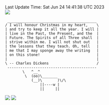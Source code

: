 Last Update Time: 
Sat Jun 24 14:41:38 UTC 2023
<br>![](https://img.shields.io/badge/%E5%A4%A7%E5%AE%B6-%E5%AE%89%E5%AE%89-green)<br>
```
 _________________________________________
/ I will honour Christmas in my heart,    \
| and try to keep it all the year. I will |
| live in the Past, the Present, and the  |
| Future. The Spirits of all Three shall  |
| strive within me. I will not shut out   |
| the lessons that they teach. Oh, tell   |
| me that I may sponge away the writing   |
| on this stone!                          |
|                                         |
\ -- Charles Dickens                      /
 -----------------------------------------
        \   ^__^
         \  (oo)\_______
            (__)\       )\/\
                ||----w |
                ||     ||
```
![](https://github-readme-stats.vercel.app/api?username=chenlitw)
![](https://github-readme-stats.vercel.app/api/top-langs/?username=chenlitw)
